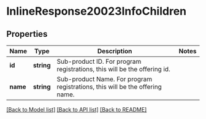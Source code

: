 # InlineResponse20023InfoChildren

## Properties
Name | Type | Description | Notes
------------ | ------------- | ------------- | -------------
**id** | **string** | Sub-product ID.  For program registrations, this will be the offering id. | 
**name** | **string** | Sub-product Name.  For program registrations, this will be the offering name. | 

[[Back to Model list]](../README.md#documentation-for-models) [[Back to API list]](../README.md#documentation-for-api-endpoints) [[Back to README]](../README.md)


